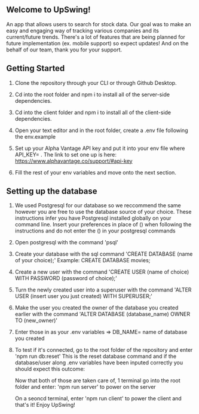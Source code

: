 
## Welcome to UpSwing! 

An app that allows users to search for stock data. Our goal was to make an easy and engaging way of tracking various companies and its current/future trends. There's a lot of features that are being planned for future implementation (ex. mobile support) so expect updates! And on the behalf of our team, thank you for your support.

## Getting Started 

1. Clone the repository through your CLI or through Github Desktop.

2. Cd into the root folder and npm i to install all of the server-side dependencies.

3. Cd into the client folder and npm i to install all of the client-side dependencies.

4. Open your text editor and in the root folder, create a .env file following the env.example 

5. Set up your Alpha Vantage API key and put it into your env file where API_KEY= . The link to set one up is here:
    https://www.alphavantage.co/support/#api-key
6. Fill the rest of your env variables and move onto the next section.

## Setting up the database

1. We used Postgresql for our database so we reccommend the same however you are free to use
   the database source of your choice. These instructions infer you have Postgresql installed globally on your command line.
   Insert your preferences in place of () when following the instructions and do not enter the () in your postgresql commands
2. Open postgresql with the command 'psql'
3. Create your database with the sql command 'CREATE DATABASE (name of your choice);'
   Example: CREATE DATABASE movies;
4. Create a new user with the command 'CREATE USER (name of choice) WITH PASSWORD (password of choice);'
5. Turn the newly created user into a superuser with the command 'ALTER USER (insert user you just created) WITH SUPERUSER;'
6. Make the user you created the owner of the database you created earlier with the command 'ALTER DATABASE (database_name) OWNER TO (new_owner)'
7. Enter those in as your .env variables => DB_NAME= name of database you created
8. To test if it's connected, go to the root folder of the repository and enter 'npm run db:reset'
   This is the reset database command and if the database/user along .env variables have been inputed correctly 
   you should expect this outcome:

   Now that both of those are taken care of, 1 terminal go into the root folder and enter:
   'npm run server' to power on the server

   On a seoncd terminal, enter 'npm run client' to power the client and that's it!
   Enjoy UpSwing!
